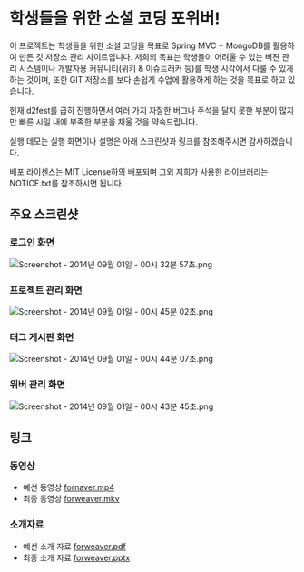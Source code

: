 학생들을 위한 소셜 코딩 포위버!
=======

이 프로젝트는 학생들을 위한 소셜 코딩을 목표로 Spring MVC + MongoDB를 활용하여 만든 깃 저장소 관리 사이트입니다. 
저희의 목표는 학생들이 어려울 수 있는 버젼 관리 시스템이나 개발자용 커뮤니티(위키 & 이슈트래커 등)를 학생 시각에서 다룰 수 있게 하는 것이며,
또한 GIT 저장소를 보다 손쉽게 수업에 활용하게 하는 것을 목표로 하고 있습니다.

현재 d2fest를 급히 진행하면서 여러 가지 자잘한 버그나 주석을 달지 못한 부분이 많지만 빠른 시일 내에 부족한 부분을 채울 것을 약속드립니다.

실행 데모는 실행 화면이나 설명은 아래 스크린샷과 링크를 참조해주시면 감사하겠습니다.

배포 라이센스는 MIT License하의 배포되며 그외 저희가 사용한 라이브러리는 NOTICE.txt를 참조하시면 됩니다.

## 주요 스크린샷
### 로그인 화면
![Screenshot - 2014년 09월 01일 - 00시 32분 57초.png](/files/1364)

### 프로젝트 관리 화면
![Screenshot - 2014년 09월 01일 - 00시 45분 02초.png](/files/1379)

### 태그 게시판 화면 
![Screenshot - 2014년 09월 01일 - 00시 44분 07초.png](/files/1363)

### 위버 관리 화면 
![Screenshot - 2014년 09월 01일 - 00시 43분 45초.png](/files/1361)

## 링크

###  동영상
* 예선 동영상 [fornaver.mp4](/files/1141)
* 최종 동영상 [forweaver.mkv](/files/1335)

###  소개자료
* 예선 소개 자료 [forweaver.pdf](/files/1142)
* 최종 소개 자료 [forweaver.pptx](/files/1356)


